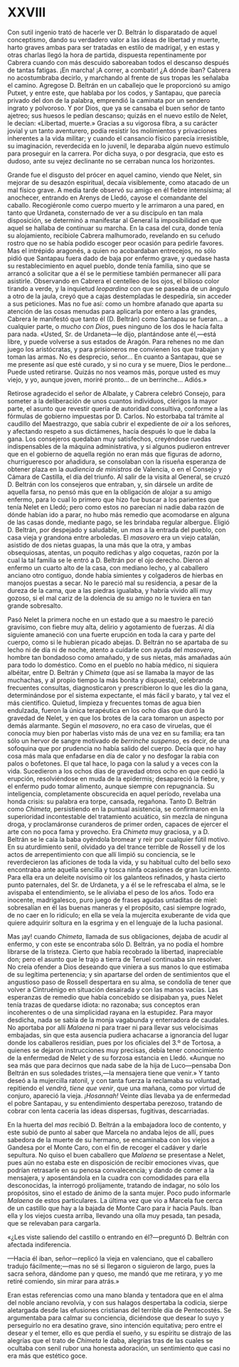 # XXVIII

Con sutil ingenio trató de hacerle ver D. Beltrán lo disparatado de aquel
conceptismo, dando su verdadero valor a las ideas de libertad y muerte, harto
graves ambas para ser tratadas en estilo de madrigal, y en estas y otras
charlas llegó la hora de partida, dispuesta repentinamente por Cabrera cuando
con más descuido saboreaban todos el descanso después de tantas fatigas. ¡En
marcha! ¡A correr, a combatir! ¿A dónde iban? Cabrera no acostumbraba decirlo,
y marchando al frente de sus tropas les señalaba el camino. Agregose D. Beltrán
en un caballejo que le proporcionó su amigo Putxet, y entre este, que hablaba
por los codos, y Santapau, que parecía privado del don de la palabra, emprendió
la caminata por un sendero ingrato y polvoroso. Y por Dios, que ya se cansaba
el buen señor de tanto ajetreo; sus huesos le pedían descanso; quizás en el
nuevo estilo de Nelet, le decían: «Libertad, muerte.» Gracias a su vigorosa
fibra, a su carácter jovial y un tanto aventurero, podía resistir los
molimientos y privaciones inherentes a la vida militar; y cuando el cansancio
físico parecía irresistible, su imaginación, reverdecida en lo juvenil,  le
deparaba algún nuevo estímulo para proseguir en la carrera. Por dicha suya,
o por desgracia, que esto es dudoso, ante su vejez declinante no se cerraban
nunca los horizontes.

Grande fue el disgusto del prócer en aquel camino, viendo que Nelet, sin
mejorar de su desazón espiritual, decaía visiblemente, como atacado de un mal
físico grave. A media tarde observó su amigo en él fiebre intensísima; al
anochecer, entrando en Arenys de Lledó, cayose el comandante del caballo.
Recogiéronle como cuerpo muerto y le arrimaron a una pared, en tanto que
Urdaneta, consternado de ver a su discípulo en tan mala disposición, se
determinó a manifestar al General la imposibilidad en que aquel se hallaba de
continuar su marcha. En la casa del cura, donde tenía su alojamiento, recibiole
Cabrera malhumorado, revelando en su ceñudo rostro que no se había podido
escoger peor ocasión para pedirle favores. Mas el intrépido aragonés, a quien
no acobardaban entrecejos, no sólo pidió que Santapau fuera dado de baja por
enfermo grave, y quedase hasta su restablecimiento en aquel pueblo, donde tenía
familia, sino que se arrancó a solicitar que a él se le permitiese también
permanecer allí para asistirle. Observando en Cabrera el centelleo de los ojos,
el bilioso color tirando a verde, y la inquietud *leopardina* con que se
paseaba de un ángulo a otro de la jaula, creyó que a cajas destempladas le
despediría, sin acceder a  sus peticiones. Mas no fue así: como un hombre
afanado que aparta su atención de las cosas menudas para aplicarla por entero
a las grandes, Cabrera le manifestó que tanto él (D. Beltrán) como Santapau se
fueran... a cualquier parte, o *mucho con Dios*, pues ninguno de los dos le
hacía falta para nada. «Usted, Sr. de Urdaneta—le dijo, plantándose ante
él,—está libre, y puede volverse a sus estados de Aragón. Para rehenes no me
dan juego los aristócratas, y para prisioneros me convienen los que trabajan
y toman las armas. No es desprecio, señor... En cuanto a Santapau, que se me
presente así que esté curado, y si no cura y se muere, Dios le perdone... Puede
usted retirarse. Quizás no nos veamos más, porque usted es muy viejo, y yo,
aunque joven, moriré pronto... de un berrinche... Adiós.»

Retirose agradecido el señor de Albalate, y Cabrera celebró Consejo, para
someter a la deliberación de unos cuantos individuos, clérigos la mayor parte,
el asunto que revestir quería de autoridad consultiva, conforme a las fórmulas
de gobierno impuestas por D. Carlos. No estorbaba tal trámite al caudillo del
Maestrazgo, que sabía cubrir el expediente de *oír* a los señores, y afectando
respeto a sus dictámenes, hacía después lo que le daba la gana. Los consejeros
quedaban muy satisfechos, creyéndose ruedas indispensables de la máquina
administrativa, y si algunos pudieron entrever que en el gobierno de aquella
región no  eran más que figuras de adorno, churrigueresco por añadidura, se
consolaban con la risueña esperanza de obtener plaza en la *audiencia de
ministros* de Valencia, o en el Consejo y Cámara de Castilla, el día del
triunfo. Al salir de la visita al General, se cruzó D. Beltrán con los
consejeros que entraban, y, sin dársele un ardite de aquella farsa, no pensó
más que en la obligación de alojar a su amigo enfermo, para lo cual lo primero
que hizo fue buscar a los parientes que tenía Nelet en Lledó; pero como estos
no parecían ni nadie daba razón de dónde habían ido a parar, no hubo más
remedio que acomodarse en alguna de las casas donde, mediante pago, se les
brindaba regular albergue. Eligió D. Beltrán, por despejado y saludable, un
*mas* a la entrada del pueblo, con casa vieja y grandona entre arboledas. El
*masovero* era un viejo catalán, asistido de dos nietas guapas, la una más que
la otra, y ambas obsequiosas, atentas, un poquito redichas y algo coquetas,
razón por la cual la tal familia se le entró a D. Beltrán por el ojo derecho.
Dieron al enfermo un cuarto alto de la casa, con mediano lecho, y al caballero
anciano otro contiguo, donde había simientes y colgaderos de hierbas en manojos
puestas a secar. No le pareció mal su residencia, a pesar de la dureza de la
cama, que a las piedras igualaba, y habría vivido allí muy gozoso, si el mal
cariz de la dolencia de su amigo no le tuviera en tan grande sobresalto.

Pasó Nelet la primera noche en un estado que a su maestro le pareció gravísimo,
con fiebre muy alta, delirio y agotamiento de fuerzas. Al día siguiente
amaneció con una fuerte erupción en toda la cara y parte del cuerpo, como si le
hubieran picado abejas. D. Beltrán no se apartaba de su lecho ni de día ni de
noche, atento a cuidarle con ayuda del *masovero*, hombre tan bondadoso como
amañado, y de sus nietas, más amañadas aún para todo lo doméstico. Como en el
pueblo no había médico, ni siquiera albéitar, entre D. Beltrán y *Chimeta* (que
así se llamaba la mayor de las muchachas, y al propio tiempo la más bonita
y dispuesta), celebrando frecuentes consultas, diagnosticaron y prescribieron
lo que les dio la gana, determinándose por el sistema expectante, el más fácil
y barato, y tal vez el más científico. Quietud, limpieza y frecuentes tomas de
agua bien endulzada, fueron la única terapéutica en los ocho días que duró la
gravedad de Nelet, y en que los brotes de la cara tomaron un aspecto por demás
alarmante. Según el *masovero*, no era caso de viruelas, que él conocía muy
bien por haberlas visto más de una vez en su familia; era tan sólo un hervor de
sangre motivado de *berrinche suspenso*, es decir, de una sofoquina que por
prudencia no había salido del cuerpo. Decía que no hay cosa más mala que
enfadarse en día de calor y no desfogar la rabia con palos o bofetones. El que
tal hace, lo paga con la salud y a veces con la  vida. Sucedieron a los ochos
días de gravedad otros ocho en que cedió la erupción, resolviéndose en muda de
la epidermis; desapareció la fiebre, y el enfermo pudo tomar alimento, aunque
siempre con repugnancia. Su inteligencia, completamente obscurecida en aquel
período, revelaba una honda crisis: su palabra era torpe, cansada, regañona.
Tanto D. Beltrán como *Chimeta*, persistiendo en la puntual asistencia, se
confirmaron en la superioridad incontestable del tratamiento acuático, sin
mezcla de ninguna droga, y proclamáronse curanderos de primer orden, capaces de
ejercer el arte con no poca fama y provecho. Era *Chimeta* muy graciosa, y a D.
Beltrán se le caía la baba oyéndola bromear y reír por cualquier fútil motivo.
En su aturdimiento senil, olvidado ya del trance terrible de Rossell y de los
actos de arrepentimiento con que allí limpió su conciencia, se le reverdecieron
las aficiones de toda la vida, y su habitual culto del bello sexo encontraba
ante aquella sencilla y tosca ninfa ocasiones de gran lucimiento. Para ella era
un deleite novísimo oír los galanteos refinados, y hasta cierto punto
paternales, del Sr. de Urdaneta, y a él se le refrescaba el alma, se le
avispaba el entendimiento, se le aliviaba el peso de los años. Todo era
inocente, madrigalesco, puro juego de frases agudas untaditas de miel:
sobresalían en él las buenas maneras y el propósito, casi siempre logrado, de
no caer en lo ridículo; en ella se veía la mujercita exuberante de vida que
quiere adquirir soltura en la esgrima y en el lenguaje de la lucha pasional.

Mas ¡ay! cuando *Chimeta*, llamada de sus obligaciones, dejaba de acudir al
enfermo, y con este se encontraba sólo D. Beltrán, ya no podía el hombre
librarse de la tristeza. Cierto que había recobrado la libertad, inapreciable
don; pero el asunto que le trajo a tierra de Teruel continuaba sin resolver. No
creía ofender a Dios deseando que viniera a sus manos lo que estimaba de su
legítima pertenencia; y sin apartarse del orden de sentimientos que el
angustioso paso de Rossell despertara en su alma, se condolía de tener que
volver a Cintruénigo en situación desairada y con las manos vacías. Las
esperanzas de remedio que había concebido se disipaban ya, pues Nelet tenía
trazas de quedarse idiota: no razonaba; sus conceptos eran incoherentes o de
una simplicidad rayana en la estupidez. Para mayor desdicha, nada se sabía de
la monja vagabunda y enterradora de caudales. No aportaba por allí *Malaena* ni
para traer ni para llevar sus velocísimas embajadas, sin que esta ausencia
pudiera achacarse a ignorancia del lugar donde los caballeros residían, pues
por los oficiales del 3.º de Tortosa, a quienes se dejaron instrucciones muy
precisas, debía tener conocimiento de la enfermedad de Nelet y de su forzosa
estancia en Lledó. «Aunque no sea más que para decirnos que nada sabe de la
hija de Luco—pensaba Don  Beltrán en sus soledades tristes,—la mensajera tiene
que venir.» Y tanto deseó a la mujercilla ratonil, y con tanta fuerza la
reclamaba su voluntad, repitiendo el *vendrá*, *tiene que venir*, que una
mañana, como por virtud de conjuro, apareció la vieja. *¡Hosannah!* Veinte días
llevaba ya de enfermedad el pobre Santapau, y su entendimiento despertaba
perezoso, tratando de cobrar con lenta cacería las ideas dispersas, fugitivas,
descarriadas.

En la huerta del *mas* recibió D. Beltrán a la embajadora loco de contento,
y este subió de punto al saber que Marcela no andaba lejos de allí, pues
sabedora de la muerte de su hermano, se encaminaba con los viejos a Gandesa por
el Monte Caro, con el fin de recoger el cadáver y darle sepultura. No quiso el
buen caballero que *Malaena* se presentase a Nelet, pues aún no estaba este en
disposición de recibir emociones vivas, que podrían retrasarle en su penosa
convalecencia; y dando de comer a la mensajera, y aposentándola en la cuadra
con comodidades para ella desconocidas, la interrogó prolijamente, tratando de
indagar, no sólo los propósitos, sino el estado de ánimo de la santa mujer.
Poco pudo informarle *Malaena* de estos particulares. La última vez que vio
a Marcela fue cerca de un castillo que hay a la bajada de Monte Caro para ir
hacia Pauls. Iban ella y los viejos cuesta arriba, llevando una olla muy
pesada, tan pesada, que se relevaban para cargarla.

«¿Les viste saliendo del castillo o entrando en él?—preguntó D. Beltrán con
afectada indiferencia.

—Hacia él iban, señor—replicó la vieja en valenciano, que el caballero tradujo
fácilmente;—mas no sé si llegaron o siguieron de largo, pues la sacra señora,
dándome pan y queso, me mandó que me retirara, y yo me retiré comiendo, sin
mirar para atrás.»

Eran estas referencias como una mano blanda y tentadora que en el alma del
noble anciano revolvía, y con sus halagos despertaba la codicia, sierpe
aletargada desde las efusiones cristianas del terrible día de Pentecostés. Se
argumentaba para calmar su conciencia, diciéndose que desear lo suyo
y perseguirlo no era desatino grave, sino intención equitativa; pero entre el
desear y el temer, ello es que perdía el sueño, y su espíritu se distrajo de
las alegrías que el trato de *Chimeta* le daba, alegrías tras de las cuales se
ocultaba con senil rubor una honesta adoración, un sentimiento que casi no era
más que estético goce.
